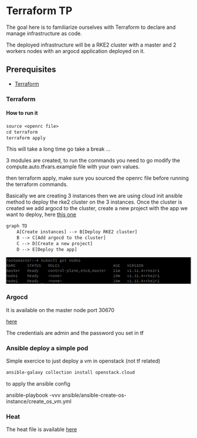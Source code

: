 # Terraform TP

The goal here is to familiarize ourselves with Terraform to declare and manage infrastructure as code.

The deployed infrastructure will be a RKE2 cluster with a master and 2 workers nodes with an argocd application deployed on it.

## Prerequisites

- [Terraform](https://learn.hashicorp.com/tutorials/terraform/install-cli)


### Terraform

#### How to run it

```
source <openrc file>
cd terraform
terraform apply
```


This will take a long time go take a break ...

3 modules are created, to run the commands you need to go modify the compute.auto.tfvars.example file with your own values.

then terraform apply, make sure you sourced the openrc file before running the terraform commands.


Basically we are creating 3 instances then we are using cloud init ansible method to deploy the rke2 cluster on the 3 instances. Once the cluster is created we add argocd to the cluster, 
create a new project with the app we want to deploy, here [this one](https://github.com/thomas-mauran/kanas)


```mermaid
graph TD
    A[Create instances] --> B[Deploy RKE2 cluster]
    B --> C[Add argocd to the cluster]
    C --> D[Create a new project]
    D --> E[Deploy the app]
```

![alt text](./assets/result_get_nodes.png)


### Argocd

It is available on the master node port 30670

[here](https://162.38.112.24:30670/login?return_url=https%3A%2F%2F162.38.112.24%3A30670%2Fapplications)

The credentials are admin and the password you set in tf

### Ansible deploy a simple pod

Simple exercice to just deploy a vm in openstack (not tf related)

```bash
ansible-galaxy collection install openstack.cloud
```

to apply the ansible config

ansible-playbook -vvv ansible/ansible-create-os-instance/create_os_vm.yml   

### Heat

The heat file is available [here](./heat.yaml)